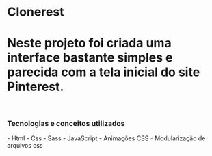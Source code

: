 # Clonerest
<h1>Neste projeto foi criada uma interface bastante simples e parecida com a tela inicial do site Pinterest.</h1>
<br>
<h3>Tecnologias e conceitos utilizados</h2>
  - Html
  - Css
  - Sass
  - JavaScript
  - Animações CSS
  - Modularização de arquivos css
